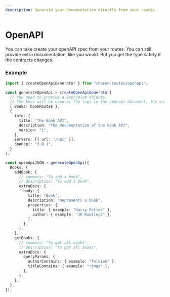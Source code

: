 ```yaml
---
description: Generate your documentation directly from your routes
---
```


# OpenAPI

You can take create your openAPI spec from your routes. You can still provide extra documentation, like you would. But you get the type safety if the contracts changes.

### Example

```typescript
import { createOpenApiGenerator } from "shared-routes/openapi";

const generateOpenApi = createOpenApiGenerator(
  // You need to provide a key/value objects.
  // The keys will be used as the tags in the openapi document, the values will be used to provide typechecking for extra documentation.
  { Books: bookRoutes },
  {
    info: {
      title: "The Book API",
      description: "The documentation of the book API",
      version: "1",
    },
    servers: [{ url: "/api" }],
    openapi: "3.0.1",
  }
);

const openApiJSON = generateOpenApi({
  Books: {
    addBook: {
      // summary: "To add a book",
      // description: "To add a book",
      extraDocs: {
        body: {
          title: "Book",
          description: "Represents a book",
          properties: {
            title: { example: "Harry Potter" },
            author: { example: "JK Rowlings" },
          },
        },
      },
    },
    getBooks: {
      // summary: "To get all books",
      // description: "To get all books",
      extraDocs: {
        queryParams: {
          authorContains: { example: "Tolkien" },
          titleContains: { example: "rings" },
        },
      },
    },
  },
});
```
